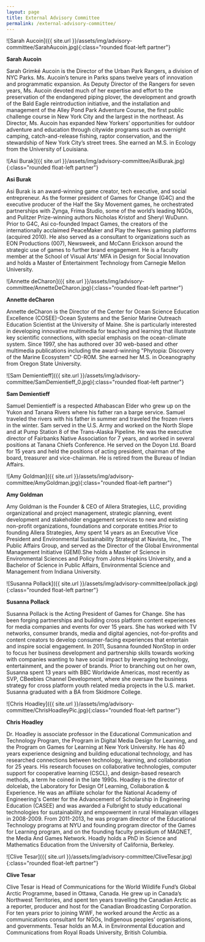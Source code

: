 ```yaml
---
layout: page
title: External Advisory Committee
permalink: /external-advisory-committee/
---
```


![Sarah Aucoin]({{ site.url }}/assets/img/advisory-committee/SarahAucoin.jpg){:class="rounded float-left partner"}

**Sarah Aucoin**

Sarah Grimké Aucoin is the Director of the Urban Park Rangers, a division of NYC Parks.  Ms. Aucoin’s tenure in Parks spans twelve years of innovation and programmatic expansion.  As Deputy Director of the Rangers for seven years, Ms. Aucoin devoted much of her expertise and effort to the preservation of the endangered piping plover, the development and growth of the Bald Eagle reintroduction initiative, and the installation and management of the Alley Pond Park Adventure Course, the first public challenge course in New York City and the largest in the northeast.  As Director, Ms. Aucoin has expanded New Yorkers’ opportunities for outdoor adventure and education through citywide programs such as overnight camping, catch-and-release fishing, raptor conservation, and the stewardship of New York City’s street trees.   She earned an M.S. in Ecology from the University of Louisiana.

<div class="clearfix"></div>

![Asi Burak]({{ site.url }}/assets/img/advisory-committee/AsiBurak.jpg){:class="rounded float-left partner"}

**Asi Burak**

Asi Burak is an award-winning game creator, tech executive, and social entrepreneur. As the former president of Games for Change (G4C) and the executive producer of the Half the Sky Movement games, he orchestrated partnerships with Zynga, Frima Studio, some of the world’s leading NGOs, and Pulitzer Prize-winning authors Nicholas Kristof and Sheryl WuDunn.  Prior to G4C, Asi co-founded Impact Games, the creators of the internationally acclaimed PeaceMaker and Play the News gaming platforms (acquired 2010). He also served as a consultant to organizations such as EON Productions (007), Newsweek, and McCann Erickson around the strategic use of games to further brand engagement.  He is a faculty member at the School of Visual Arts’ MFA in Design for Social Innovation and holds a Master of Entertainment Technology from Carnegie Mellon University.

<div class="clearfix"></div>

![Annette deCharon]({{ site.url }}/assets/img/advisory-committee/AnnetteDeCharon.jpg){:class="rounded float-left partner"}

**Annette deCharon**

Annette deCharon is the Director of the Center for Ocean Science Education Excellence (COSEE)-Ocean Systems and the Senior Marine Outreach Education Scientist at the University of Maine.  She is particularly interested in developing innovative multimedia for teaching and learning that illustrate key scientific connections, with special emphasis on the ocean-climate system.  Since 1997, she has authored over 30 web-based and other multimedia publications including the award-winning "Phytopia: Discovery of the Marine Ecosystem" CD-ROM.   She earned her M.S. in Oceanography from Oregon State University.

<div class="clearfix"></div>

![Sam Demientieff]({{ site.url }}/assets/img/advisory-committee/SamDemientieff_0.jpg){:class="rounded float-left partner"}

**Sam Demientieff**

Samuel Demientieff is a respected Athabascan Elder who grew up on the Yukon and Tanana Rivers where his father ran a barge service. Samuel traveled the rivers with his father in summer and traveled the frozen rivers in the winter.  Sam served in the U.S. Army and worked on the North Slope and at Pump Station 8 of the Trans-Alaska Pipeline.  He was the executive director of Fairbanks Native Association for 7 years, and worked in several positions at Tanana Chiefs Conference. He served on the Doyon Ltd. Board for 15 years and held the positions of acting president, chairman of the board, treasurer and vice-chairman. He is retired from the Bureau of Indian Affairs.

<div class="clearfix"></div>

![Amy Goldman]({{ site.url }}/assets/img/advisory-committee/AmyGoldman.jpg){:class="rounded float-left partner"}

**Amy Goldman**

Amy Goldman is the Founder & CEO of Allera Strategies, LLC, providing organizational and project management, strategic planning, event development and stakeholder engagement services to new and existing non-profit organizations, foundations and corporate entities.Prior to founding Allera Strategies, Amy spent 14 years as an Executive Vice President and Environmental Sustainability Strategist at Navista, Inc., The Public Affairs Group, and served as the Director of the Global Environmental Management Initiative (GEMI).She holds a Master of Science in Environmental Sciences and Policy from Johns Hopkins University, and a Bachelor of Science in Public Affairs, Environmental Science and Management from Indiana University.

<div class="clearfix"></div>

![Susanna Pollack]({{ site.url }}/assets/img/advisory-committee/pollack.jpg){:class="rounded float-left partner"}

**Susanna Pollack**

Susanna Pollack is the Acting President of Games for Change. She has been forging partnerships and building cross platform content experiences for media companies and events for over 15 years. She has worked with TV networks, consumer brands, media and digital agencies, not-for-profits and content creators to develop consumer-facing experiences that entertain and inspire social engagement. In 2011, Susanna founded NonStop in order to focus her business development and partnership skills towards working with companies wanting to have social impact by leveraging technology, entertainment, and the power of brands. Prior to branching out on her own, Susanna spent 13 years with BBC Worldwide Americas, most recently as SVP, CBeebies Channel Development, where she oversaw the business strategy for cross platform youth related media projects in the U.S. market. Susanna graduated with a BA from Skidmore College.

<div class="clearfix"></div>

![Chris Hoadley]({{ site.url }}/assets/img/advisory-committee/ChrisHoadleyPic.jpg){:class="rounded float-left partner"}

**Chris Hoadley**

Dr. Hoadley is associate professor in the Educational Communication and Technology Program, the Program in Digital Media Design for Learning, and the Program on Games for Learning at New York University. He has 40 years experience designing and building educational technology, and has researched connections between technology, learning, and collaboration for 25 years. His research focuses on collaborative technologies, computer support for cooperative learning (CSCL), and design-based research methods, a term he coined in the late 1990s. Hoadley is the director of dolcelab, the Laboratory for Design Of Learning, Collaboration & Experience. He was an affiliate scholar for the National Academy of Engineering's Center for the Advancement of Scholarship in Engineering Education (CASEE) and was awarded a Fulbright to study educational technologies for sustainability and empowerment in rural Himalayan villages in 2008-2009. From 2011-2013, he was program director of the Educational Technology programs at NYU and founding program director of the Games for Learning program, and on the founding faculty presidium of MAGNET, the Media And Games Network. Hoadly holds a PhD in Science and Mathematics Education from the University of California, Berkeley. 

<div class="clearfix"></div>

![Clive Tesar]({{ site.url }}/assets/img/advisory-committee/CliveTesar.jpg){:class="rounded float-left partner"}

**Clive Tesar**

Clive Tesar is Head of Communications for the World Wildlife Fund’s Global Arctic Programme, based in Ottawa, Canada. He grew up in Canada’s Northwest Territories, and spent ten years travelling the Canadian Arctic as a reporter, producer and host for the Canadian Broadcasting Corporation. For ten years prior to joining WWF, he worked around the Arctic as a communications consultant for NGOs, Indigenous peoples’ organisations, and governments.  Tesar holds an M.A. in Environmental Education and Communications from Royal Roads University, British Columbia.

<div class="clearfix"></div>
